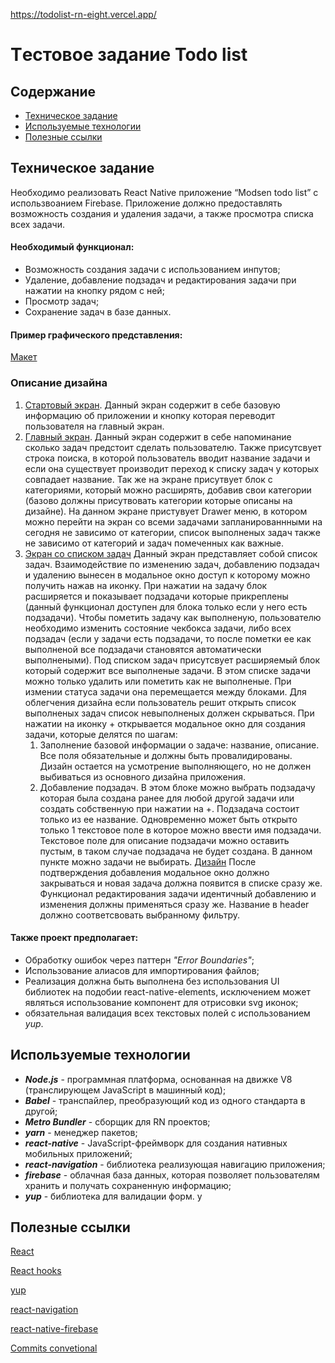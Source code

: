 https://todolist-rn-eight.vercel.app/

# Tестовое задание Todo list

## Содержание

- [Техническое задание](#Техническое-задание)
- [Используемые технологии](#Используемые-технологии)
- [Полезные ссылки](#Полезные-ссылки)

## Техническое задание

Необходимо реализовать React Native приложение “Modsen todo list” с использвоанием Firebase. Приложение должно предоставлять возможность создания и удаления задачи, а также просмотра списка всех задачи.

#### Необходимый функционал:

- Возможность создания задачи с использованием инпутов;
- Удаление, добавление подзадач и редактирования задачи при нажатии на кнопку рядом с ней;
- Просмотр задач;
- Сохранение задач в базе данных.

#### Пример графического представления:

[Макет](https://www.figma.com/design/hAF4EiqaLeACrDbJnlaane/Untitled?node-id=0-1&t=ZKhJFeePAHOa1isP-0)

### Описание дизайна

1. [Стартовый экран](https://www.figma.com/design/hAF4EiqaLeACrDbJnlaane/Untitled?node-id=1-261&t=ZKhJFeePAHOa1isP-0). Данный экран содержит в себе базовую информацию об приложении и кнопку которая переводит пользователя на главный экран.
2. [Главный экран](https://www.figma.com/design/hAF4EiqaLeACrDbJnlaane/Untitled?node-id=1-477&t=ZKhJFeePAHOa1isP-0). Данный экран содержит в себе напоминание сколько задач предстоит сделать пользователю. Также присутсвует строка поиска, в которой пользователь вводит название задачи и если она существует производит переход к списку задач у которых совпадает название. Так же на экране присутвует блок с категориями, который можно расширять, добавив свои категории (базово должны присутвовать категории которые описаны на дизайне). На данном экране пристувует Drawer меню, в котором можно перейти на экран со всеми задачами запланированнными на сегодня не зависимо от категории, список выполненых задач также не зависимо от категорий и задач помеченных как важные.
3. [Экран со списком задач](https://www.figma.com/design/hAF4EiqaLeACrDbJnlaane/Untitled?node-id=1-573&t=ZKhJFeePAHOa1isP-0) Данный экран представляет собой список задач. Взаимодействие по изменению задач, добавлению подзадач и удалению вынесен в модальное окно доступ к которому можно получить нажав на иконку. При нажатии на задачу блок расширяется и показывает подзадачи которые прикреплены (данный функционал доступен для блока только если у него есть подзадачи). Чтобы пометить задачу как выполненую, пользователю необходимо изменить состояние чекбокса задачи, либо всех подзадач (если у задачи есть подзадачи, то после пометки ее как выполненой все подзадачи становятся автоматически выполнеными). Под списком задач присутсвует расширяемый блок который содержит все выполненые задачи. В этом списке задачи можно только удалить или пометить как не выполненые. При измении статуса задачи она перемещается между блоками. Для облегчения дизайна если пользователь решит открыть список выполненых задач список невыполненых должен скрываться. При нажатии на иконку + открывается модальное окно для создания задачи, которые делятся по шагам:
   1. Заполнение базовой информации о задаче: название, описание. Все поля обязательные и должны быть провалидированы. Дизайн остается на усмотрение выполняющего, но не должен выбиваться из основного дизайна приложения.
   2. Добавление подзадач. В этом блоке можно выбрать подзадачу которая была создана ранее для любой другой задачи или создать собственную при нажатии на +. Подзадача состоит только из ее название. Одновременно может быть открыто только 1 текстовое поле в которое можно ввести имя подзадачи. Текстовое поле для описание подзадачи можно оставить пустым, в таком случае подзадача не будет создана. В данном пункте можно задачи не выбирать. [Дизайн](https://www.figma.com/design/hAF4EiqaLeACrDbJnlaane/Untitled?node-id=1-647&t=ZKhJFeePAHOa1isP-0) После подтверждения добавления модальное окно должно закрываться и новая задача должна появится в списке сразу же. Функционал редактирования задачи идентичный добавлению и изменения должны применяться сразу же. Название в header должно соответсвовать выбранному фильтру.

#### Также проект предполагает:

- Обработку ошибок через паттерн _"Error Boundaries"_;
- Использование алиасов для импортирования файлов;
- Реализация должна быть выполнена без использования UI библиотек на подобии react-native-elements, исключением может являться использование компонент для отрисовки svg иконок;
- обязательная валидация всех текстовых полей с использованием _yup_.

## Используемые технологии

- **_Node.js_** - программная платформа, основанная на движке V8 (транслирующем JavaScript в машинный код);
- **_Babel_** - транспайлер, преобразующий код из одного стандарта в другой;
- **_Metro Bundler_** - сборщик для RN проектов;
- **_yarn_** - менеджер пакетов;
- **_react-native_** - JavaScript-фреймворк для создания нативных мобильных приложений;
- **_react-navigation_** - библиотека реализующая навигацию приложения;
- **_firebase_** - облачная база данных, которая позволяет пользователям хранить и получать сохраненную информацию;
- **_yup_** - библиотека для валидации форм.
  y

## Полезные ссылки

[React](https://reactjs.org/docs/getting-started.html)

[React hooks](https://reactjs.org/docs/hooks-intro.html)

[yup](https://github.com/jquense/yup)

[react-navigation](https://reactnavigation.org/)

[react-native-firebase](https://www.npmjs.com/package/@react-native-firebase/app)

[Commits convetional](https://www.conventionalcommits.org/en/v1.0.0/#specification)
